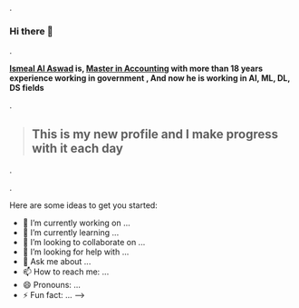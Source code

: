 .


### Hi there 👋


.


**[Ismeal Al Aswad]() is, [Master in Accounting]([https://github..md](https://github.com/IsmealAlAswad/Accounting-Certifications)) with more than 18 years experience working in government  , And now he is working in AI, ML, DL, DS fields**


.


> ## This is my new profile and I make progress with it each day 
. 



.

Here are some ideas to get you started:

- 🔭 I’m currently working on ...
- 🌱 I’m currently learning ...
- 👯 I’m looking to collaborate on ...
- 🤔 I’m looking for help with ...
- 💬 Ask me about ...
- 📫 How to reach me: ...
- 😄 Pronouns: ...
- ⚡ Fun fact: ...
-->
